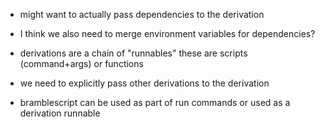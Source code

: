 - might want to actually pass dependencies to the derivation
 - I think we also need to merge environment variables for dependencies?


- derivations are a chain of "runnables" these are scripts (command+args) or functions
- we need to explicitly pass other derivations to the derivation
- bramblescript can be used as part of run commands or used as a derivation runnable

